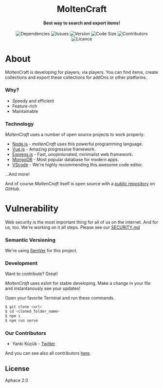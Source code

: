 <h1 align="center">
  <br>
  MoltenCraft
  <br>
</h1>
<h4 align="center">Best way to search and export items!</h4>
<p align="center">
  <!-- <a><img src="https://img.shields.io/circleci/build/github/kendinikertenkelebek/moltenCraft/master?style=flat-square&token=abc123" alt="Build"></a> -->
  <!-- <a><img src="https://img.shields.io/codacy/grade/abc123?style=flat-square" alt="Grade"></a> -->
  <a><img src="https://img.shields.io/david/kendinikertenkelebek/moltenCraft?style=flat-square" alt="Dependencies"></a>
  <a><img src="https://img.shields.io/github/issues/kendinikertenkelebek/moltenCraft?style=flat-square" alt="Issues"></a>
  <a><img src="https://img.shields.io/github/package-json/v/kendinikertenkelebek/moltenCraft/master?style=flat-square" alt="Version"></a>
  <a><img src="https://img.shields.io/github/languages/code-size/kendinikertenkelebek/moltenCraft?style=flat-square" alt="Code Size"></a>
  <!-- <a><img src="https://img.shields.io/github/stars/kendinikertenkelebek/moltenCraft?style=flat-square" alt="Stars"></a> -->
  <!-- <a><img src="https://img.shields.io/discord/{id}?style=flat-square" alt="Discord"></a> -->
  <a><img src="https://img.shields.io/github/contributors/kendinikertenkelebek/moltenCraft?style=flat-square" alt="Contributors"></a>
  <a><img src="https://img.shields.io/github/license/kendinikertenkelebek/moltenCraft?style=flat-square" alt="Licance"></a>
</p>

# About

MoltenCraft is developing for players, via players. You can find items, create collections
and export these collections for addOns or other platforms.

### Why?
- Speedy and efficient
- Feature-rich
- Maintainable

### Technology
_MoltenCraft_ uses a number of open source projects to work properly:

- [Node.js] - _moltenCraft_ uses this powerful programming language.
- [Vue.js] - Amazing progressive framework.
- [Express.js] - Fast, unopinionated, minimalist web framework.
- [MongoDB] - Most popular database for modern apps.
- [VScode] - We're highly recommending this awesome code editor.

...And more!

And of course _MoltenCraft_ itself is open source with a [public repository][repository] on _GitHub_.

# Vulnerability
Web security is the most important thing for all of us on the internet. And for us, too.
We're working on it all steps. Please see our [SECURITY.md]

### Semantic Versioning

We're using [SemVer][semver] for this project.

### Development

Want to contribute? Great!

_MoltenCraft_ uses eslint for stable developing.
Make a change in your file and instantanously see your updates!

Open your favorite Terminal and run these commands.

```sh
$ git clone <url>
$ cd <cloned_folder_name>
$ npm i
$ npm run serve
```

### Our Contributors

- Yankı Küçük - [Twitter][yk]

And you can see also all contributors [here][contributors].

[node.js]: https://github.com/nodejs/node/blob/master/README.md
[vue.js]: https://github.com/vuejs/vue/blob/dev/README.md
[express.js]: https://github.com/expressjs/express/blob/master/Readme.md
[mongodb]: https://github.com/mongodb/mongo/blob/master/README
[vscode]: https://code.visualstudio.com/insiders/
[security.md]: https://github.com/kendinikertenkelebek/moltenCraft/blob/master/SECURITY.md
[repository]: https://github.com/kendinikertenkelebek/moltenCraft
[semver]: https://semver.org
[yk]: https://twitter.com/seviyorumstop
[contributors]: https://github.com/kendinikertenkelebek/moltenCraft/graphs/contributors

## License

Aphace 2.0